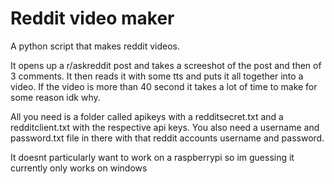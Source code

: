 # Reddit video maker
A python script that makes reddit videos.

It opens up a r/askreddit post and takes a screeshot of the post and then of 3 comments. 
It then reads it with some tts and puts it all together into a video.
If the video is more than 40 second it takes a lot of time to make for some reason idk why.

All you need is a folder called apikeys with a redditsecret.txt and a redditclient.txt with the respective api keys.
You also need a username and password.txt file in there with that reddit accounts username and password.

It doesnt particularly want to work on a raspberrypi so im guessing it currently only works on windows
